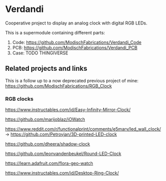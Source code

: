 # Verdandi
Cooperative project to display an analog clock with digital RGB LEDs.

This is a supermodule containing different parts:

1. Code: https://github.com/ModischFabrications/Verdandi_Code
2. PCB: https://github.com/ModischFabrications/Verdandi_PCB
3. Case: TODO THINGIVERSE


## Related projects and links

This is a follow up to a now deprecated previous project of mine: https://github.com/ModischFabrications/RGB_Clock

### RGB clocks
https://www.instructables.com/id/Easy-Infinity-Mirror-Clock/

https://github.com/marijoblaz/iOWatch

https://www.reddit.com/r/functionalprint/comments/e5marv/led_wall_clock/ -> https://github.com/Petrovjan/3D-printed-LED-clock

https://github.com/dheera/shadow-clock

https://github.com/leonvandenbeukel/Round-LED-Clock

https://learn.adafruit.com/flora-geo-watch

https://www.instructables.com/id/Desktop-Ring-Clock/

